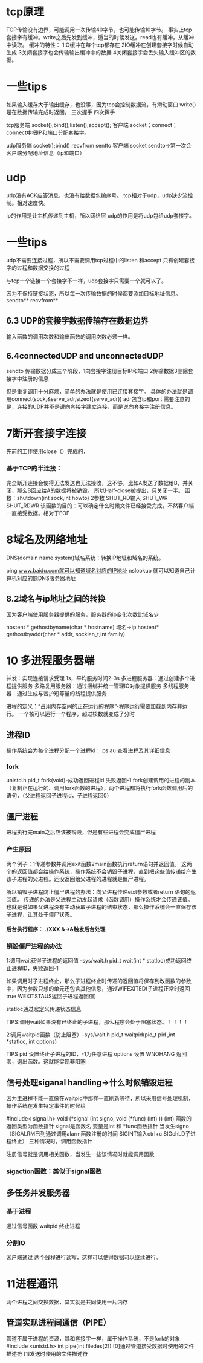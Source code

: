 # tcp原理
TCP传输没有边界，可能调用一次传输40字节，也可能传输10字节。
事实上tcp套接字有缓冲。write之后先发到缓冲，适当的时候发送。read也有缓冲，从缓冲中读取。
缓冲的特性：
1IO缓冲在每个tcp都存在
2IO缓冲在创建套接字时候自动生成
3关闭套接字也会传输输出缓冲中的数据
4关闭套接字会丢失输入缓冲区的数据。

# 一些tips
如果输入缓存大于输出缓存，也没事，因为tcp会控制数据流，有滑动窗口
write()是在数据传输完成时返回。
三次握手 四次挥手

tcp服务端  socket();bind();listen();accept();
客户端      socket；connect；
connect中把IP和端口分配套接字。

udp服务端  socket();bind() recvfrom  sentto
客户端   socket    sendto->第一次会客户端分配地址信息（ip和端口）



# udp
udp没有ACK应答消息，也没有给数据包编序号。
tcp相对于udp，udp缺少流控制。相对速度快。

ip的作用是让主机传递到主机，所以网络层
udp的作用是将udp包给udp套接字。

# 一些tips
udp不需要连接过程，所以不需要调用tcp过程中的listen 和accept
只有创建套接字的过程和数据交换的过程

与tcp一个链接一个套接字不一样，udp套接字只需要一个就可以了。

因为不保持链接状态，所以每一次传输数据的时候都要添加目标地址信息。
sendto**
recvfrom**

## 6.3 UDP的套接字数据传输存在数据边界
输入函数的调用次数和输出函数的调用次数必须一样。
## 6.4connectedUDP and unconnectedUDP
sendto 传输数据分成三个阶段，1向套接字注册目标IP和端口 2传输数据3删除套接字中注册的信息

但是重复调用十分麻烦，简单的办法就是使用已连接套接字。
具体的办法就是调用connect(sock,&serve_adr,sizeof(serve_adr)) adr包含ip和port
需要注意的是，连接的UDP并不是说向套接字建立连接，而是说向套接字注册信息。


# 7断开套接字连接
先前的工作使用close（）完成的，

### 基于TCP的半连接：
完全断开连接会使得无法发送也无法接收，这不够，比如A发送了数据给B，并关闭，那么B回应给A的数据将被销毁。
所以Half-close被提出，只关闭一半。
函数：shutdown(int sock,int howto) 2参数 SHUT_RD输入 SHUT_WR SHUT_RDWR
该函数的目的：可以确定什么时候文件已经接受完成，不然客户端一直接受数据。相对于EOF


# 8域名及网络地址
DNS(domain name system)域名系统：转换IP地址和域名的系统。

ping www.baidu.com就可以知道域名对应的IP地址
nslookup 就可以知道自己计算机对应的额DNS服务器地址

## 8.2域名与ip地址之间的转换
因为客户端使用服务器提供的服务，服务器的ip变化次数比域名少

hostent * gethostbyname(char * hostname)  域名->ip
hostent* gethostbyaddr(char * addr, socklen_t,int family)


# 10 多进程服务器端
并发：实现连接请求受理 1s，平均服务时间2-3s
多进程服务器：通过创建多个进程提供服务
多路复用服务器：通过捆绑并统一管理IO对象提供服务
多线程服务器：通过生成与苦护短等量的线程提供服务


进程的定义：“占用内存空间的正在运行的程序”-程序运行需要加载到内存并运行。
一个核可以运行一个程序，超过核数就变成了分时

## 进程ID
操作系统会为每个进程分配一个进程id： ps au 查看进程及其详细信息
### fork
unistd.h
pid_t fork(void)-成功返回进程id 失败返回-1
fork创建调用的进程的副本（复制正在运行的、调用fork函数的进程），两个进程都将执行fork函数调用后的语句，（父进程返回子进程id，子进程返回0）

## 僵尸进程
进程执行完main之后应该被销毁，但是有些进程会变成僵尸进程
### 产生原因
两个例子：1传递参数并调用exit函数2main函数执行return语句并返回值。
这两个的返回值都会给操作系统，操作系统不会销毁子进程，直到把这些值传递给产生该子进程的父进程。还没返回给父进程的进程就是僵尸进程。

所以销毁子进程防止僵尸进程的办法：向父进程传递eixt参数或者return 语句的返回值。
传递的办法是父进程主动发起请求（函数调用）操作系统才会传递该值。也就是说如果父进程没有主动获取子进程的结束状态，那么操作系统会一直保存该子进程，让其处于僵尸状态。

#### 后台执行程序： ./XXX &->&触发后台处理

### 销毁僵尸进程的办法
1:调用wait获得子进程的返回值  -sys/wait.h   pid_t wait(int * statloc)成功返回终止进程ID，失败返回-1

如果调用时子进程终止，那么子进程终止时传递的返回值将保存到改函数的参数中，因为参数只想的单元还包含其他信息，通过WIFEXITED(子进程正常时返回true WEXITSTAUS返回子进程返回值)

statloc通过宏定义传递状态信息

TIPS:调用wait如果没有已终止的子进程，那么程序会处于阻塞状态。！！！！

2:调用waitpid函数（防止阻塞）-sys/wait.h  pid_t waitpid(pid_t pid ,int *statloc, int options)

TIPS
pid     设置终止子进程的ID，-1为任意进程
options 设置 WNOHANG 返回零，退出函数。这就能实现非阻塞

## 信号处理siganal handling->什么时候销毁进程
因为主进程不能一直像在waitpid中那样一直刷新等待，所以采用信号处理机制，操作系统在发生特定事件的时候给

#include< signal.h> void (*signal (int signo, void (*func) (int) )) (int)
函数的返回类型为函数指针 signal是函数名  变量是int 和 *func函数指针
当发生signo（SIGALRM已到通过调用alarm函数注册的时间 SIGINT输入ctrl+c SIGchLD子进程终止） 三种情况时，调用函数指针

注册信号就是调用相关函数，当发生一些该情况时就能调用函数

### sigaction函数：类似于signal函数

## 多任务并发服务器
### 基于进程
通过信号函数 waitpid 终止进程

### 分割IO
客户端通过 两个线程进行读写，这样可以使得数据可以继续进行。

# 11进程通讯
两个进程之间交换数据，其实就是共同使用一片内存
## 管道实现进程间通信（PIPE）
管道不属于进程的资源，其和套接字一样，属于操作系统，不是fork的对象
#include <unistd.h> int pipe(int filedes[2])
[0]通过管道接受数据时使用的文件描述符
[1]发送时使用的文件描述符







